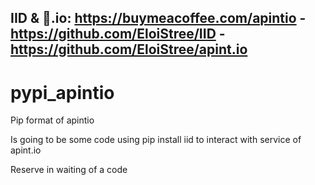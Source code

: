 IID & 🍺.io: https://buymeacoffee.com/apintio - https://github.com/EloiStree/IID - https://github.com/EloiStree/apint.io
--------------------------------------
# pypi_apintio
Pip format of apintio

Is going to be some code using pip install iid to interact with service of apint.io

Reserve in waiting of a code


